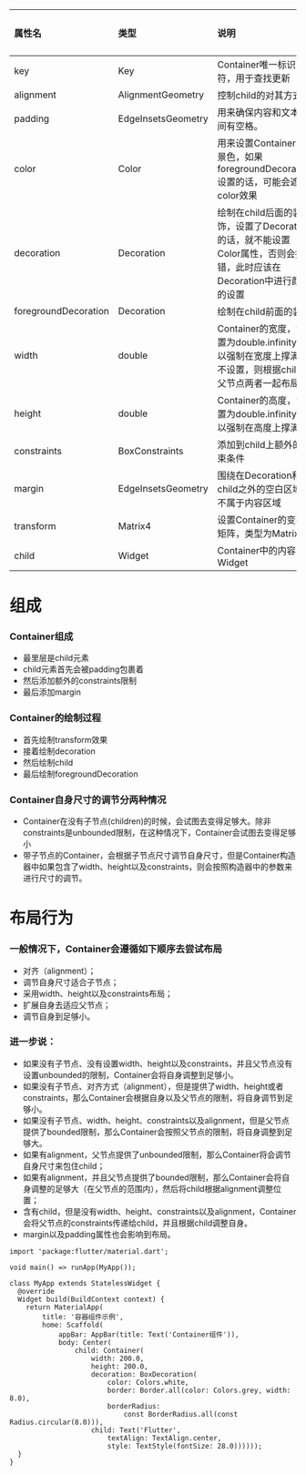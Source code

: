 |  属性名 | 类型 | 说明 | 默认值 | 取值 |
| :--------- | :------ | :------- | :------ | :------- |
| key | Key | Container唯一标识符，用于查找更新 | | |
| alignment | AlignmentGeometry  | 控制child的对其方式  | | Alignment.center |
| padding | EdgeInsetsGeometry | 用来确保内容和文本之间有空格。 | | const EdgeInsets.all(8.0) |
|  color | Color | 用来设置Container背景色，如果foregroundDecoration设置的话，可能会遮盖color效果 |
| decoration | Decoration | 绘制在child后面的装饰，设置了Decoration的话，就不能设置Color属性，否则会报错，此时应该在Decoration中进行颜色的设置 |
| foregroundDecoration | Decoration | 绘制在child前面的装饰 |
| width | double | Container的宽度，设置为double.infinity可以强制在宽度上撑满，不设置，则根据child和父节点两者一起布局 |
| height | double | Container的高度，设置为double.infinity可以强制在高度上撑满 |
| constraints | BoxConstraints | 添加到child上额外的约束条件 |
| margin | EdgeInsetsGeometry | 围绕在Decoration和child之外的空白区域，不属于内容区域 |
| transform | Matrix4 | 设置Container的变换矩阵，类型为Matrix4 |
| child | Widget | Container中的内容Widget |

# 组成
### Container组成
* 最里层是child元素
* child元素首先会被padding包裹着
* 然后添加额外的constraints限制
* 最后添加margin

### Container的绘制过程
* 首先绘制transform效果
* 接着绘制decoration
* 然后绘制child
* 最后绘制foregroundDecoration

### Container自身尺寸的调节分两种情况
* Container在没有子节点(children)的时候，会试图去变得足够大。除非constraints是unbounded限制，在这种情况下，Container会试图去变得足够小
* 带子节点的Container，会根据子节点尺寸调节自身尺寸，但是Container构造器中如果包含了width、height以及constraints，则会按照构造器中的参数来进行尺寸的调节。

# 布局行为
### 一般情况下，Container会遵循如下顺序去尝试布局
* 对齐（alignment）；
* 调节自身尺寸适合子节点；
* 采用width、height以及constraints布局；
* 扩展自身去适应父节点；
* 调节自身到足够小。
### 进一步说：
* 如果没有子节点、没有设置width、height以及constraints，并且父节点没有设置unbounded的限制，Container会将自身调整到足够小。
* 如果没有子节点、对齐方式（alignment），但是提供了width、height或者constraints，那么Container会根据自身以及父节点的限制，将自身调节到足够小。
* 如果没有子节点、width、height、constraints以及alignment，但是父节点提供了bounded限制，那么Container会按照父节点的限制，将自身调整到足够大。
* 如果有alignment，父节点提供了unbounded限制，那么Container将会调节自身尺寸来包住child；
* 如果有alignment，并且父节点提供了bounded限制，那么Container会将自身调整的足够大（在父节点的范围内），然后将child根据alignment调整位置；
* 含有child，但是没有width、height、constraints以及alignment，Container会将父节点的constraints传递给child，并且根据child调整自身。
* margin以及padding属性也会影响到布局。

```
import 'package:flutter/material.dart';

void main() => runApp(MyApp());

class MyApp extends StatelessWidget {
  @override
  Widget build(BuildContext context) {
    return MaterialApp(
        title: '容器组件示例',
        home: Scaffold(
            appBar: AppBar(title: Text('Container组件')),
            body: Center(
                child: Container(
                    width: 200.0,
                    height: 200.0,
                    decoration: BoxDecoration(
                        color: Colors.white,
                        border: Border.all(color: Colors.grey, width: 8.0),
                        borderRadius:
                            const BorderRadius.all(const Radius.circular(8.0))),
                    child: Text('Flutter',
                        textAlign: TextAlign.center,
                        style: TextStyle(fontSize: 28.0))))));
  }
}
```